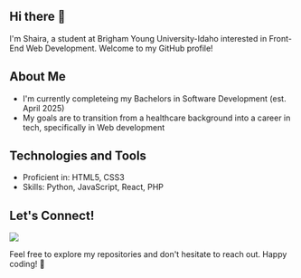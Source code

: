 ## Hi there 👋

I'm Shaira, a student at Brigham Young University-Idaho interested in Front-End Web Development. Welcome to my GitHub profile!

## About Me

- I'm currently completeing my Bachelors in Software Development (est. April 2025)
- My goals are to transition from a healthcare background into a career in tech, specifically in Web development

## Technologies and Tools

- Proficient in: HTML5, CSS3
- Skills: Python, JavaScript, React, PHP

## Let's Connect!

[![](https://img.shields.io/badge/LinkedIn-blue?style=for-the-badge&logo=linkedin&logoColor=white)](linkedin.com/in/shaira-silos) 

Feel free to explore my repositories and don't hesitate to reach out. Happy coding! 🚀

